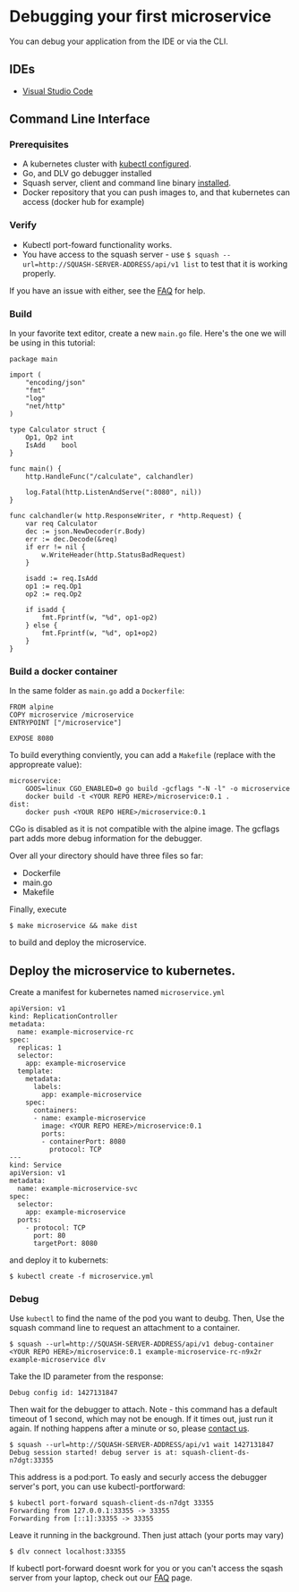 # Debugging your first microservice

You can debug your application from the IDE or via the CLI.

## IDEs
* [Visual Studio Code](https://github.com/solo-io/squash-vscode/blob/master/docs/example-app-kubernetes.md)


## Command Line Interface 


### Prerequisites
- A kubernetes cluster with [kubectl configured](https://kubernetes.io/docs/tasks/tools/install-kubectl/#configure-kubectl).
- Go, and DLV go debugger installed
- Squash server, client and command line binary [installed](install/README.md).
- Docker repository that you can push images to, and that kubernetes can access (docker hub for example)

### Verify
- Kubectl port-foward functionality works.
- You have access to the squash server - use `$ squash --url=http://SQUASH-SERVER-ADDRESS/api/v1 list` to test that it is working properly.

If you have an issue with either, see the [FAQ](faq.md) for help.

### Build
In your favorite text editor, create a new `main.go` file. Here's the one we will be using in this tutorial:
```
package main

import (
	"encoding/json"
	"fmt"
	"log"
	"net/http"
)

type Calculator struct {
	Op1, Op2 int
	IsAdd    bool
}

func main() {
	http.HandleFunc("/calculate", calchandler)

	log.Fatal(http.ListenAndServe(":8080", nil))
}

func calchandler(w http.ResponseWriter, r *http.Request) {
	var req Calculator
	dec := json.NewDecoder(r.Body)
	err := dec.Decode(&req)
	if err != nil {
		w.WriteHeader(http.StatusBadRequest)
	}

	isadd := req.IsAdd
	op1 := req.Op1
	op2 := req.Op2

	if isadd {
		fmt.Fprintf(w, "%d", op1-op2)
	} else {
		fmt.Fprintf(w, "%d", op1+op2)
	}
}
```

### Build a docker container
In the same folder as `main.go` add a `Dockerfile`:
```
FROM alpine
COPY microservice /microservice
ENTRYPOINT ["/microservice"]

EXPOSE 8080
```

To build everything conviently, you can add a `Makefile` (replace  <YOUR REPO HERE> with the appropreate value):
```
microservice:
	GOOS=linux CGO_ENABLED=0 go build -gcflags "-N -l" -o microservice
	docker build -t <YOUR REPO HERE>/microservice:0.1 .
dist:
	docker push <YOUR REPO HERE>/microservice:0.1
```
CGo is disabled as it is not compatible with the alpine image. The gcflags part adds more debug information for the debugger.

Over all your directory should have three files so far:
 - Dockerfile
 - main.go
 - Makefile

Finally, execute
```
$ make microservice && make dist
```
to build and deploy the microservice.

## Deploy the microservice to kubernetes.

Create a manifest for kubernetes named `microservice.yml`
```
apiVersion: v1
kind: ReplicationController
metadata:
  name: example-microservice-rc
spec:
  replicas: 1
  selector:
    app: example-microservice
  template:
    metadata:
      labels:
        app: example-microservice
    spec:
      containers:
      - name: example-microservice
        image: <YOUR REPO HERE>/microservice:0.1
        ports:
        - containerPort: 8080
          protocol: TCP
---
kind: Service
apiVersion: v1
metadata:
  name: example-microservice-svc
spec:
  selector:
    app: example-microservice
  ports:
    - protocol: TCP
      port: 80
      targetPort: 8080
```

and deploy it to kubernets:
```
$ kubectl create -f microservice.yml
```


### Debug

Use `kubectl` to find the name of the pod you want to deubg. Then, Use the squash command line to request an attachment to a container.
```
$ squash --url=http://SQUASH-SERVER-ADDRESS/api/v1 debug-container <YOUR REPO HERE>/microservice:0.1 example-microservice-rc-n9x2r example-microservice dlv
```

Take the ID parameter from the response:

```
Debug config id: 1427131847
```

Then wait for the debugger to attach. Note - this command has a default timeout of 1 second, which may not be enough. 
If it times out, just run it again. If nothing happens after a minute or so, please [contact us](faq.md#contact).
```
$ squash --url=http://SQUASH-SERVER-ADDRESS/api/v1 wait 1427131847
Debug session started! debug server is at: squash-client-ds-n7dgt:33355
```

This address is a pod:port. To easly and securly access the debugger server's port, you can use kubectl-portforward:
```
$ kubectl port-forward squash-client-ds-n7dgt 33355
Forwarding from 127.0.0.1:33355 -> 33355
Forwarding from [::1]:33355 -> 33355
```
Leave it running in the background. Then just attach (your ports may vary)
```
$ dlv connect localhost:33355
```

If kubectl port-forward doesnt work for you or you can't access the sqash server from your laptop, check out our [FAQ](faq.md) page.